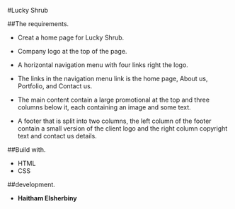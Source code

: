 #Lucky Shrub

##The requirements.

* Creat a home page for Lucky Shrub.

* Company logo at the top of the page.

* A horizontal navigation menu with four links right the logo.

* The links in the navigation menu link is the home page, About us, Portfolio, and Contact us.

* The main content contain a large promotional at the top and three columns below it, each containing an image and some text.

* A footer that is split into two columns, the left column of the footer contain a small version of the client logo and the right column copyright text and contact us details.

##Build with.

* HTML
* CSS

##development.
* **Haitham Elsherbiny**
